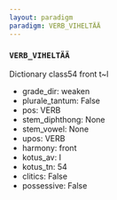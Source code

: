 ```yaml
---
layout: paradigm
paradigm: VERB_VIHELTÄÄ
---
```

### ` VERB_VIHELTÄÄ `

Dictionary class54 front t~l
* grade_dir: weaken
* plurale_tantum: False
* pos: VERB
* stem_diphthong: None
* stem_vowel: None
* upos: VERB
* harmony: front
* kotus_av: I
* kotus_tn: 54
* clitics: False
* possessive: False
